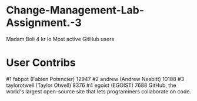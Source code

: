 # Change-Management-Lab-Assignment.-3
Madam Boli 4 kr lo
Most active GitHub users
#	User	Contribs
#1	fabpot (Fabien Potencier)	12947
#2	andrew (Andrew Nesbitt)	10188
#3	taylorotwell (Taylor Otwell)	8376
#4	egoist (EGOIST)	7688
GitHub, the world's largest open-source site that lets programmers collaborate on code. 
